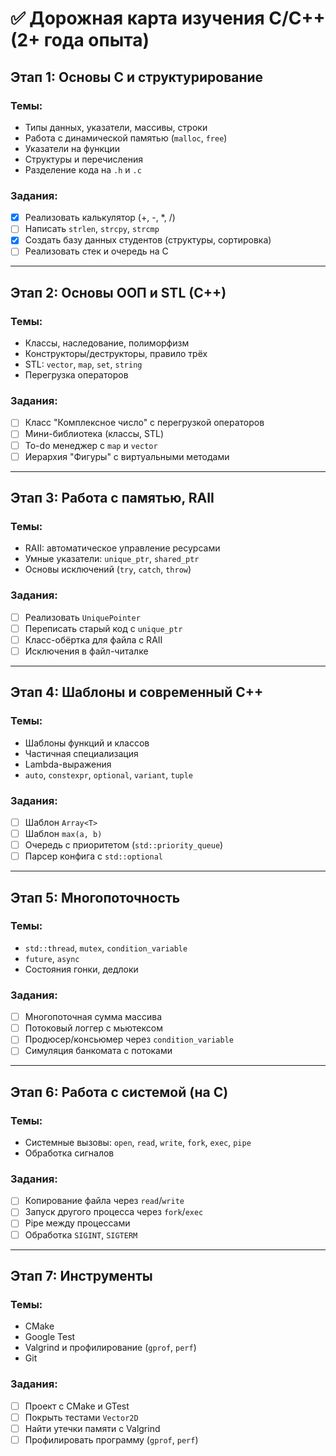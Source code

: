 # ✅ Дорожная карта изучения C/C++ (2+ года опыта)

## Этап 1: Основы C и структурирование

### Темы:
- Типы данных, указатели, массивы, строки
- Работа с динамической памятью (`malloc`, `free`)
- Указатели на функции
- Структуры и перечисления
- Разделение кода на `.h` и `.c`

### Задания:
- [x] Реализовать калькулятор (+, -, *, /)
- [ ] Написать `strlen`, `strcpy`, `strcmp`
- [x] Создать базу данных студентов (структуры, сортировка)
- [ ] Реализовать стек и очередь на C

---

## Этап 2: Основы ООП и STL (C++)

### Темы:
- Классы, наследование, полиморфизм
- Конструкторы/деструкторы, правило трёх
- STL: `vector`, `map`, `set`, `string`
- Перегрузка операторов

### Задания:
- [ ] Класс "Комплексное число" с перегрузкой операторов
- [ ] Мини-библиотека (классы, STL)
- [ ] To-do менеджер с `map` и `vector`
- [ ] Иерархия "Фигуры" с виртуальными методами

---

## Этап 3: Работа с памятью, RAII

### Темы:
- RAII: автоматическое управление ресурсами
- Умные указатели: `unique_ptr`, `shared_ptr`
- Основы исключений (`try`, `catch`, `throw`)

### Задания:
- [ ] Реализовать `UniquePointer`
- [ ] Переписать старый код с `unique_ptr`
- [ ] Класс-обёртка для файла с RAII
- [ ] Исключения в файл-читалке

---

## Этап 4: Шаблоны и современный C++

### Темы:
- Шаблоны функций и классов
- Частичная специализация
- Lambda-выражения
- `auto`, `constexpr`, `optional`, `variant`, `tuple`

### Задания:
- [ ] Шаблон `Array<T>`
- [ ] Шаблон `max(a, b)`
- [ ] Очередь с приоритетом (`std::priority_queue`)
- [ ] Парсер конфига с `std::optional`

---

## Этап 5: Многопоточность

### Темы:
- `std::thread`, `mutex`, `condition_variable`
- `future`, `async`
- Состояния гонки, дедлоки

### Задания:
- [ ] Многопоточная сумма массива
- [ ] Потоковый логгер с мьютексом
- [ ] Продюсер/консьюмер через `condition_variable`
- [ ] Симуляция банкомата с потоками

---

## Этап 6: Работа с системой (на C)

### Темы:
- Системные вызовы: `open`, `read`, `write`, `fork`, `exec`, `pipe`
- Обработка сигналов

### Задания:
- [ ] Копирование файла через `read`/`write`
- [ ] Запуск другого процесса через `fork`/`exec`
- [ ] Pipe между процессами
- [ ] Обработка `SIGINT`, `SIGTERM`

---

## Этап 7: Инструменты

### Темы:
- CMake
- Google Test
- Valgrind и профилирование (`gprof`, `perf`)
- Git

### Задания:
- [ ] Проект с CMake и GTest
- [ ] Покрыть тестами `Vector2D`
- [ ] Найти утечки памяти с Valgrind
- [ ] Профилировать программу (`gprof`, `perf`)
